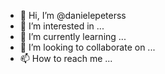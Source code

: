 - 👋 Hi, I’m @danielepeterss
- 👀 I’m interested in ...
- 🌱 I’m currently learning ...
- 💞️ I’m looking to collaborate on ...
- 📫 How to reach me ...

<!---
danielepeterss/danielepeterss is a ✨ special ✨ repository because its `README.md` (this file) appears on your GitHub profile.
You can click the Preview link to take a look at your changes.
--->

